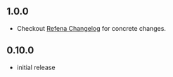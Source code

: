 ## 1.0.0

- Checkout [Refena Changelog](https://pub.dev/packages/refena/changelog) for concrete changes.

## 0.10.0

- initial release
